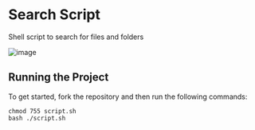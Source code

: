 # Search Script

Shell script to search for files and folders

![image](https://user-images.githubusercontent.com/12193814/99419167-9142fc80-28da-11eb-8117-fca1165c3f1f.png)

## Running the Project

To get started, fork the repository and then run the following commands:

    chmod 755 script.sh
    bash ./script.sh
